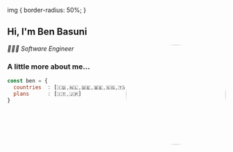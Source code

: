img {
  border-radius: 50%;
}

<h2> Hi, I'm Ben Basuni </h2>
<img align='right' style="border-radius: 50%" src="https://static.vecteezy.com/system/resources/previews/005/211/424/original/man-working-on-laptop-illustration-work-from-home-cartoon-character-free-vector.jpg" width="230">
<p><em>🧑🏻‍💻 Software Engineer</a></br>
</em></p>


### A little more about me...  

```javascript
const ben = {
  countries  : [🇮🇩,🇳🇱,🇩🇪,🇧🇪,🇸🇬,🇹🇼,🇹🇭.🇨🇷,🇨🇳]
  plans      : [🇮🇹,🇯🇵]
}
```

<!-- <img src="https://media.giphy.com/media/mGcNjsfWAjY5AEZNw6/giphy.gif" width="50"> -->
